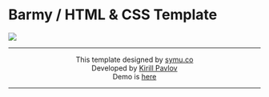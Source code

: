 # Barmy / HTML &amp; CSS Template
<img src="https://pavlovkirill.com/img/barmy-mockup.jpg" />

<hr>
<p align="center">
This template designed by <a href="https://symu.co/freebies/templates-4/barmy-psd-template/">symu.co</a> <br>
Developed by <a href="http://pavlovkirill.com">Kirill Pavlov</a> <br>
Demo is <a href="http://pavlovkirill.com/barmy">here</a>
</p>
<hr>

